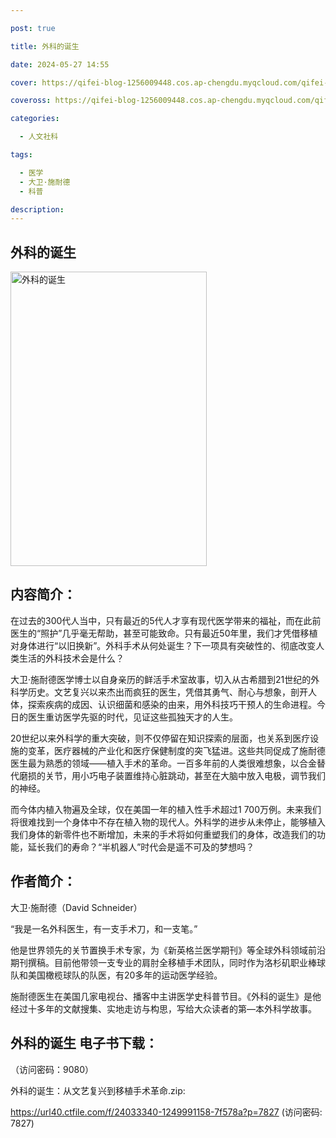 ```yaml
---

post: true

title: 外科的诞生

date: 2024-05-27 14:55

cover: https://qifei-blog-1256009448.cos.ap-chengdu.myqcloud.com/qifei-blog/660aac719f345e8d03351d9a.jpg

coveross: https://qifei-blog-1256009448.cos.ap-chengdu.myqcloud.com/qifei-blog/660aac719f345e8d03351d9a.jpg

categories:

  - 人文社科

tags:

  - 医学
  - 大卫·施耐德
  - 科普

description:
---
```


## 外科的诞生
<img alt="外科的诞生 " class="aligncenter loading" data-was-processed="true" decoding="async" fetchpriority="high" height="471" src="https://qifei-blog-1256009448.cos.ap-chengdu.myqcloud.com/qifei-blog/660aac719f345e8d03351d9a.jpg " style="cursor: zoom-in;" width="314"/>

## 内容简介：

在过去的300代人当中，只有最近的5代人才享有现代医学带来的福祉，而在此前医生的“照护”几乎毫无帮助，甚至可能致命。只有最近50年里，我们才凭借移植对身体进行“以旧换新”。外科手术从何处诞生？下一项具有突破性的、彻底改变人类生活的外科技术会是什么？

大卫·施耐德医学博士以自身亲历的鲜活手术室故事，切入从古希腊到21世纪的外科学历史。文艺复兴以来杰出而疯狂的医生，凭借其勇气、耐心与想象，剖开人体，探索疾病的成因、认识细菌和感染的由来，用外科技巧干预人的生命进程。今日的医生重访医学先驱的时代，见证这些孤独天才的人生。

20世纪以来外科学的重大突破，则不仅停留在知识探索的层面，也关系到医疗设施的变革，医疗器械的产业化和医疗保健制度的突飞猛进。这些共同促成了施耐德医生最为熟悉的领域——植入手术的革命。一百多年前的人类很难想象，以合金替代磨损的关节，用小巧电子装置维持心脏跳动，甚至在大脑中放入电极，调节我们的神经。

而今体内植入物遍及全球，仅在美国一年的植入性手术超过1 700万例。未来我们将很难找到一个身体中不存在植入物的现代人。外科学的进步从未停止，能够植入我们身体的新零件也不断增加，未来的手术将如何重塑我们的身体，改造我们的功能，延长我们的寿命？“半机器人”时代会是遥不可及的梦想吗？

## 作者简介：

大卫·施耐德（David Schneider）

“我是一名外科医生，有一支手术刀，和一支笔。”

他是世界领先的关节置换手术专家，为《新英格兰医学期刊》等全球外科领域前沿期刊撰稿。目前他带领一支专业的肩肘全移植手术团队，同时作为洛杉矶职业棒球队和美国橄榄球队的队医，有20多年的运动医学经验。

施耐德医生在美国几家电视台、播客中主讲医学史科普节目。《外科的诞生》是他经过十多年的文献搜集、实地走访与构思，写给大众读者的第—本外科学故事。

## 外科的诞生 电子书下载：

 （访问密码：9080）

外科的诞生：从文艺复兴到移植手术革命.zip: 

https://url40.ctfile.com/f/24033340-1249991158-7f578a?p=7827 (访问密码: 7827)
